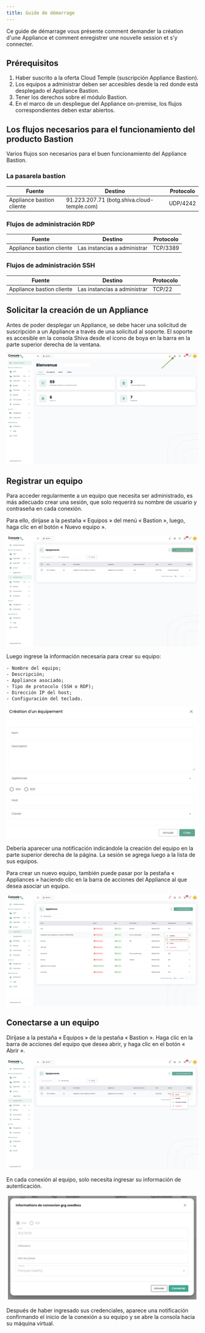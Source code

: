 ```yaml
---
title: Guide de démarrage
---
```


Ce guide de démarrage vous présente comment demander la création d'une Appliance et comment enregistrer une nouvelle session et s'y connecter.

## Prérequisitos

1. Haber suscrito a la oferta Cloud Temple (suscripción Appliance Bastion).
2. Los equipos a administrar deben ser accesibles desde la red donde está desplegado el Appliance Bastion.
3. Tener los derechos sobre el módulo Bastion.
4. En el marco de un despliegue del Appliance on-premise, los flujos correspondientes deben estar abiertos.

## Los flujos necesarios para el funcionamiento del producto Bastion

Varios flujos son necesarios para el buen funcionamiento del Appliance Bastion.

### La pasarela bastion
| Fuente                   | Destino                                    | Protocolo |
|--------------------------|--------------------------------------------|-----------|
| Appliance bastion cliente | 91.223.207.71 (botg.shiva.cloud-temple.com) | UDP/4242  |

### Flujos de administración RDP

| Fuente                   | Destino                   | Protocolo |
|--------------------------|---------------------------|-----------|
| Appliance bastion cliente | Las instancias a administrar | TCP/3389  |

### Flujos de administración SSH

| Fuente                   | Destino                   | Protocolo |
|--------------------------|---------------------------|-----------|
| Appliance bastion cliente | Las instancias a administrar | TCP/22    |

## Solicitar la creación de un Appliance
Antes de poder desplegar un Appliance, se debe hacer una solicitud de suscripción a un Appliance a través de una solicitud al soporte.
El soporte es accesible en la consola Shiva desde el icono de boya en la barra en la parte superior derecha de la ventana.

![](images/shiva_support.png)

## Registrar un equipo

Para acceder regularmente a un equipo que necesita ser administrado, es más adecuado crear una sesión, que solo requerirá su nombre de usuario y contraseña en cada conexión.

Para ello, diríjase a la pestaña « Equipos » del menú « Bastion », luego, haga clic en el botón « Nuevo equipo ».

![](images/creer_session.png)

Luego ingrese la información necesaria para crear su equipo:

    - Nombre del equipo;
    - Descripción;
    - Appliance asociado;
    - Tipo de protocolo (SSH o RDP);
    - Dirección IP del host;
    - Configuración del teclado.

![](images/creer_session2.png)

Debería aparecer una notificación indicándole la creación del equipo en la parte superior derecha de la página. La sesión se agrega luego a la lista de sus equipos.

Para crear un nuevo equipo, también puede pasar por la pestaña « Appliances » haciendo clic en la barra de acciones del Appliance al que desea asociar un equipo.

![](images/creer_session3.png)

## Conectarse a un equipo

Diríjase a la pestaña « Equipos » de la pestaña « Bastion ». Haga clic en la barra de acciones del equipo que desea abrir, y haga clic en el botón « Abrir ».

![](images/ouvrir_session.png)

En cada conexión al equipo, solo necesita ingresar su información de autenticación.

![](images/ouvrir_session2.png)

Después de haber ingresado sus credenciales, aparece una notificación confirmando el inicio de la conexión a su equipo y se abre la consola hacia su máquina virtual.